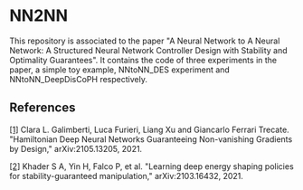 # NN2NN
This repository is associated to the paper "A Neural Network to A Neural Network: A Structured Neural Network Controller Design with Stability and Optimality Guarantees".
It contains the code of three experiments in the paper, a simple toy example, NNtoNN_DES experiment and NNtoNN_DeepDisCoPH respectively.


## References
[[1]](https://arxiv.org/abs/2105.13205)
Clara L. Galimberti, Luca Furieri, Liang Xu and Giancarlo Ferrari Trecate.
"Hamiltonian Deep Neural Networks Guaranteeing Non-vanishing Gradients by Design,"
arXiv:2105.13205, 2021.

[[2]](https://arxiv.org/pdf/2103.16432)
Khader S A, Yin H, Falco P, et al. 
"Learning deep energy shaping policies for stability-guaranteed manipulation,"
arXiv:2103.16432, 2021.
